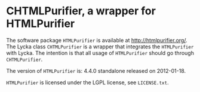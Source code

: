 CHTMLPurifier, a wrapper for HTMLPurifier
=====================================================

The software package `HTMLPurifier` is available at http://htmlpurifier.org/.
The Lycka class `CHTMLPurifier` is a wrapper that integrates the `HTMLPurifier` with Lycka. The 
intention is that all usage of `HTMLPurifier` should go through `CHTMLPurifier`.

The version of `HTMLPurifier` is: 4.4.0 standalone released on 2012-01-18.

`HTMLPurifier` is licensed under the LGPL license, see `LICENSE.txt`.


